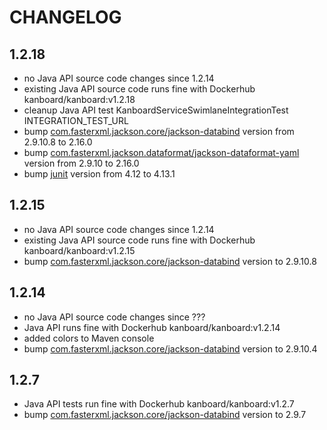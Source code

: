 # CHANGELOG

## 1.2.18
* no Java API source code changes since 1.2.14
* existing Java API source code runs fine with Dockerhub kanboard/kanboard:v1.2.18
* cleanup Java API test KanboardServiceSwimlaneIntegrationTest INTEGRATION_TEST_URL
* bump [com.fasterxml.jackson.core/jackson-databind](https://mvnrepository.com/artifact/com.fasterxml.jackson.core/jackson-databind) version from 2.9.10.8 to 2.16.0
* bump [com.fasterxml.jackson.dataformat/jackson-dataformat-yaml]() version from 2.9.10 to 2.16.0
* bump [junit](https://mvnrepository.com/artifact/junit/junit) version from 4.12 to 4.13.1

## 1.2.15
* no Java API source code changes since 1.2.14
* existing Java API source code runs fine with Dockerhub kanboard/kanboard:v1.2.15
* bump [com.fasterxml.jackson.core/jackson-databind](https://mvnrepository.com/artifact/com.fasterxml.jackson.core/jackson-databind) version to 2.9.10.8

## 1.2.14
* no Java API source code changes since ???
* Java API runs fine with Dockerhub kanboard/kanboard:v1.2.14
* added colors to Maven console
* bump [com.fasterxml.jackson.core/jackson-databind](https://mvnrepository.com/artifact/com.fasterxml.jackson.core/jackson-databind) version to 2.9.10.4

## 1.2.7
* Java API tests run fine with Dockerhub kanboard/kanboard:v1.2.7
* bump [com.fasterxml.jackson.core/jackson-databind](https://mvnrepository.com/artifact/com.fasterxml.jackson.core/jackson-databind) version to 2.9.7
